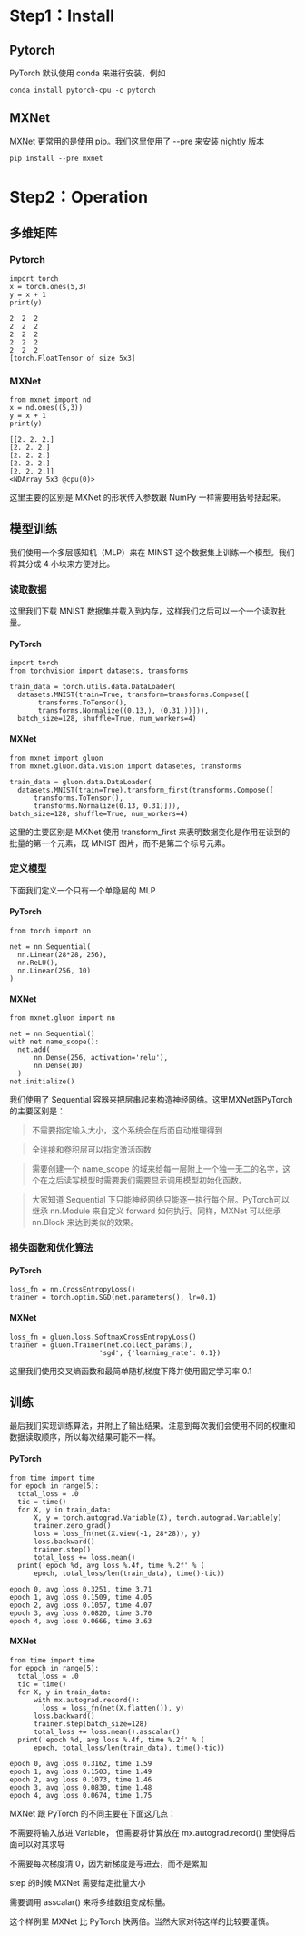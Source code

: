 # Step1：Install
## Pytorch
PyTorch 默认使用 conda 来进行安装，例如

```conda install pytorch-cpu -c pytorch```
## MXNet
MXNet 更常用的是使用 pip。我们这里使用了 --pre 来安装 nightly 版本

```pip install --pre mxnet```
# Step2：Operation
## 多维矩阵
### Pytorch
```
import torch
x = torch.ones(5,3)
y = x + 1
print(y)
```
```
2  2  2
2  2  2
2  2  2
2  2  2
2  2  2
[torch.FloatTensor of size 5x3]
```
### MXNet
```
from mxnet import nd
x = nd.ones((5,3))
y = x + 1
print(y)
```
```
[[2. 2. 2.]
[2. 2. 2.]
[2. 2. 2.]
[2. 2. 2.]
[2. 2. 2.]]
<NDArray 5x3 @cpu(0)>
```
这里主要的区别是 MXNet 的形状传入参数跟 NumPy 一样需要用括号括起来。
## 模型训练
我们使用一个多层感知机（MLP）来在 MINST 这个数据集上训练一个模型。我们将其分成 4 小块来方便对比。
### 读取数据
这里我们下载 MNIST 数据集并载入到内存，这样我们之后可以一个一个读取批量。
#### PyTorch
```
import torch
from torchvision import datasets, transforms

train_data = torch.utils.data.DataLoader(
  datasets.MNIST(train=True, transform=transforms.Compose([
       transforms.ToTensor(),
       transforms.Normalize((0.13,), (0.31,))])),
  batch_size=128, shuffle=True, num_workers=4)
  ```
#### MXNet
```
from mxnet import gluon
from mxnet.gluon.data.vision import datasetes, transforms

train_data = gluon.data.DataLoader(
  datasets.MNIST(train=True).transform_first(transforms.Compose([
      transforms.ToTensor(),
      transforms.Normalize(0.13, 0.31)])),
batch_size=128, shuffle=True, num_workers=4)
```
这里的主要区别是 MXNet 使用 transform_first 来表明数据变化是作用在读到的批量的第一个元素，既 MNIST 图片，而不是第二个标号元素。
### 定义模型
下面我们定义一个只有一个单隐层的 MLP
#### PyTorch
```
from torch import nn

net = nn.Sequential(
  nn.Linear(28*28, 256),
  nn.ReLU(),
  nn.Linear(256, 10)
)
```
#### MXNet
```
from mxnet.gluon import nn

net = nn.Sequential()
with net.name_scope():
  net.add(
      nn.Dense(256, activation='relu'),
      nn.Dense(10)
  )
net.initialize()
```
我们使用了 Sequential 容器来把层串起来构造神经网络。这里MXNet跟PyTorch的主要区别是：

>不需要指定输入大小，这个系统会在后面自动推理得到

>全连接和卷积层可以指定激活函数

>需要创建一个 name_scope 的域来给每一层附上一个独一无二的名字，这个在之后读写模型时需要我们需要显示调用模型初始化函数。

>大家知道 Sequential 下只能神经网络只能逐一执行每个层。PyTorch可以继承 nn.Module 来自定义 forward 如何执行。同样，MXNet 可以继承 nn.Block 来达到类似的效果。
### 损失函数和优化算法
#### PyTorch
```
loss_fn = nn.CrossEntropyLoss()
trainer = torch.optim.SGD(net.parameters(), lr=0.1)
```
#### MXNet
```
loss_fn = gluon.loss.SoftmaxCrossEntropyLoss()
trainer = gluon.Trainer(net.collect_params(),
                      'sgd', {'learning_rate': 0.1})
```
这里我们使用交叉熵函数和最简单随机梯度下降并使用固定学习率 0.1
## 训练
最后我们实现训练算法，并附上了输出结果。注意到每次我们会使用不同的权重和数据读取顺序，所以每次结果可能不一样。
#### PyTorch
```
from time import time
for epoch in range(5):
  total_loss = .0
  tic = time()
  for X, y in train_data:
      X, y = torch.autograd.Variable(X), torch.autograd.Variable(y)
      trainer.zero_grad()
      loss = loss_fn(net(X.view(-1, 28*28)), y)
      loss.backward()
      trainer.step()
      total_loss += loss.mean()
  print('epoch %d, avg loss %.4f, time %.2f' % (
      epoch, total_loss/len(train_data), time()-tic))
```
```
epoch 0, avg loss 0.3251, time 3.71
epoch 1, avg loss 0.1509, time 4.05
epoch 2, avg loss 0.1057, time 4.07
epoch 3, avg loss 0.0820, time 3.70
epoch 4, avg loss 0.0666, time 3.63
```
#### MXNet
```
from time import time
for epoch in range(5):
  total_loss = .0
  tic = time()
  for X, y in train_data:
      with mx.autograd.record():
        loss = loss_fn(net(X.flatten()), y)
      loss.backward()
      trainer.step(batch_size=128)
      total_loss += loss.mean().asscalar()
  print('epoch %d, avg loss %.4f, time %.2f' % (
      epoch, total_loss/len(train_data), time()-tic))
```
```
epoch 0, avg loss 0.3162, time 1.59
epoch 1, avg loss 0.1503, time 1.49
epoch 2, avg loss 0.1073, time 1.46
epoch 3, avg loss 0.0830, time 1.48
epoch 4, avg loss 0.0674, time 1.75
```
MXNet 跟 PyTorch 的不同主要在下面这几点：

不需要将输入放进 Variable， 但需要将计算放在 mx.autograd.record() 里使得后面可以对其求导

不需要每次梯度清 0，因为新梯度是写进去，而不是累加

step 的时候 MXNet 需要给定批量大小

需要调用 asscalar() 来将多维数组变成标量。

这个样例里 MXNet 比 PyTorch 快两倍。当然大家对待这样的比较要谨慎。
